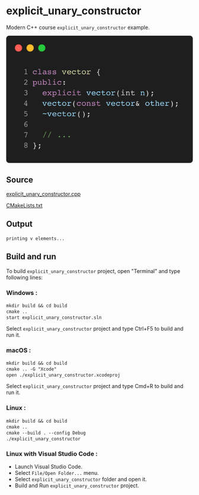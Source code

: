 # explicit_unary_constructor

Modern C++ course `explicit_unary_constructor` example.

![explicit_unary_constructor](../../../../docs/pictures/object_oriented_programming/explicit_unary_constructor.png)

## Source

[explicit_unary_constructor.cpp](explicit_unary_constructor.cpp)

[CMakeLists.txt](CMakeLists.txt)

## Output

```
printing v elements...
```

## Build and run

To build `explicit_unary_constructor` project, open "Terminal" and type following lines:

### Windows :

``` shell
mkdir build && cd build
cmake .. 
start explicit_unary_constructor.sln
```

Select `explicit_unary_constructor` project and type Ctrl+F5 to build and run it.

### macOS :

``` shell
mkdir build && cd build
cmake .. -G "Xcode"
open ./explicit_unary_constructor.xcodeproj
```

Select `explicit_unary_constructor` project and type Cmd+R to build and run it.

### Linux :

``` shell
mkdir build && cd build
cmake .. 
cmake --build . --config Debug
./explicit_unary_constructor
```

### Linux with Visual Studio Code :

* Launch Visual Studio Code.
* Select `File/Open Folder...` menu.
* Select `explicit_unary_constructor` folder and open it.
* Build and Run `explicit_unary_constructor` project.
